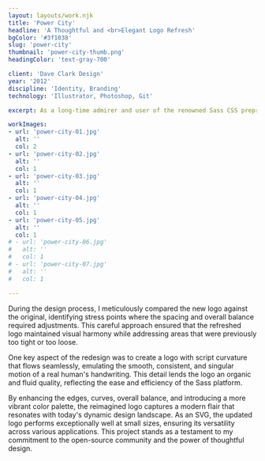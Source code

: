 ```yaml
---
layout: layouts/work.njk
title: 'Power City'
headline: 'A Thoughtful and <br>Elegant Logo Refresh'
bgColor: '#3f1038'
slug: 'power-city'
thumbnail: 'power-city-thumb.png'
headingColor: 'text-gray-700'

client: 'Dave Clark Design'
year: '2012'
discipline: 'Identity, Branding'
technology: 'Illustrator, Photoshop, Git'

excerpt: As a long-time admirer and user of the renowned Sass CSS preprocessor, which has empowered me to create my own CSS framework, Uniform CSS, I sought to contribute my design expertise to the open-source community by carefully revitalizing the iconic logo. I embraced the essence of the original design while introducing subtle yet impactful refinements.

workImages:
- url: 'power-city-01.jpg'
  alt: ''
  col: 2
- url: 'power-city-02.jpg'
  alt: ''
  col: 1
- url: 'power-city-03.jpg'
  alt: ''
  col: 1
- url: 'power-city-04.jpg'
  alt: ''
  col: 1
- url: 'power-city-05.jpg'
  alt: ''
  col: 1
# - url: 'power-city-06.jpg'
#   alt: ''
#   col: 1
# - url: 'power-city-07.jpg'
#   alt: ''
#   col: 1

---
```


During the design process, I meticulously compared the new logo against the original, identifying stress points where the spacing and overall balance required adjustments. This careful approach ensured that the refreshed logo maintained visual harmony while addressing areas that were previously too tight or too loose.

One key aspect of the redesign was to create a logo with script curvature that flows seamlessly, emulating the smooth, consistent, and singular motion of a real human's handwriting. This detail lends the logo an organic and fluid quality, reflecting the ease and efficiency of the Sass platform.

By enhancing the edges, curves, overall balance, and introducing a more vibrant color palette, the reimagined logo captures a modern flair that resonates with today's dynamic design landscape. As an SVG, the updated logo performs exceptionally well at small sizes, ensuring its versatility across various applications. This project stands as a testament to my commitment to the open-source community and the power of thoughtful design.